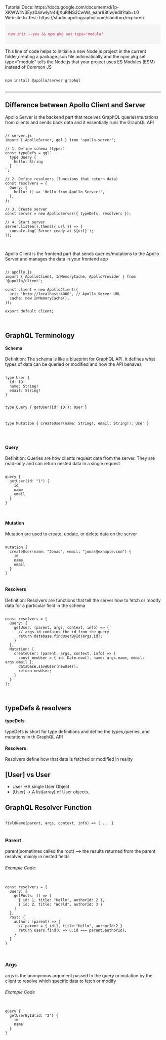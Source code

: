 <p>
Tutorial Docs: https://docs.google.com/document/d/1p-XKWWrN3Eyz0aVwlyN44jXuRlNS3CwWs_eanr88tiw/edit?tab=t.0
<br>
Website to Test: https://studio.apollographql.com/sandbox/explorer/
<br>
<pre style="background-color: #f5f5f5; padding: 10px; border-radius: 5px; overflow-x: auto;">
<code style="font-family: Consolas, monospace; color: #d6336c;">
npm init --yes && npm pkg set type="module"
</code>
</pre>
This line of code helps to initialie a new Node.js project in the current folder,creating a package.json file automatically  and the npm pkg set type="module" tells the Node.js that your project uses ES Modules (ESM) instead of Common JS
<br>
<pre>
<code>
npm install @apollo/server graphql
</code>
</pre>
</p>

<hr>
<h2> Difference between Apollo Client and Server </h2>
<p>
Apollo Server is the backend part that receives GraphQL queries/mutations from clients and sends back data and it essentially runs the GraphQL API 

<pre>
<code>
// server.js
import { ApolloServer, gql } from 'apollo-server';

// 1. Define schema (types)
const typeDefs = gql`
  type Query {
    hello: String
  }
`;

// 2. Define resolvers (functions that return data)
const resolvers = {
  Query: {
    hello: () => 'Hello from Apollo Server!',
  },
};

// 3. Create server
const server = new ApolloServer({ typeDefs, resolvers });

// 4. Start server
server.listen().then(({ url }) => {
  console.log(`Server ready at ${url}`);
});

</code>
</pre>
Apollo Client is the frontend part that sends queries/mutations to the Apollo Server and manages the data in your frontend app 
<pre>
<code>
// apollo.js
import { ApolloClient, InMemoryCache, ApolloProvider } from '@apollo/client';

const client = new ApolloClient({
  uri: 'http://localhost:4000', // Apollo Server URL
  cache: new InMemoryCache(),
});

export default client;

</code>
</pre>
</p>

<h2>GraphQL Terminology</h2>

<h4>Schema</h4>
<p>
Definition: The schema is like a blueprint for GraphQL API. It defines what types of data can be queried or modified and how the API behaves
</p>
<pre>
<code>
type User {
  id: ID!
  name: String!
  email: String!
}

type Query {
  getUser(id: ID!): User
}

type Mutation {
  createUser(name: String!, email: String!): User
}

</code>
</pre>

<h4>Query</h4>
<p>
Definition: Queries are how clients request data from the server. They are read-only and can return nested data in a single request
</p>
<pre>
<code>
query {
  getUser(id: "1") {
    id
    name
    email
  }
}

</code>
</pre>

<h4>Mutation</h4>
<p>
Mutation are used to create, update, or delete data on the server
</p>
<pre>
<code>
mutation {
  createUser(name: "Jonas", email: "jonas@example.com") {
    id
    name
    email
  }
}
</code>
</pre>

<h4>Resolvers </h4>
<p>
Definition: Resolvers are functions that tell the server how to fetch or modify data for a particular field in the schema
</p>

<pre>
<code>
const resolvers = {
  Query: {
    getUser: (parent, args, context, info) => {
      // args.id contains the id from the query
      return database.findUserById(args.id);
    }
  },
  Mutation: {
    createUser: (parent, args, context, info) => {
      const newUser = { id: Date.now(), name: args.name, email: args.email };
      database.saveUser(newUser);
      return newUser;
    }
  }
};

</code>
</pre>


<h2> typeDefs & resolvers</h2>
<h4>typeDefs</h4>
<p>
typeDefs is short for type definitions and define the types,queries, and mutations in th GraphQL API 
</p>
<h4>Resolvers</h4>
<p>
Resolvers define how that data is fetched or modified in reality
</p>


<h2>[User] vs User </h2>
<ul>
<li>
    User ->A single User Object
</li>
<li>
  [User] -> A list(array) of User objects.
</li>
</ul>


<h2> GraphQL Resolver Function </h2>
<pre>
<code>
fieldName(parent, args, context, info) => { ... }
</code>
</pre>
<h3> Parent </h3>
<p>
parent(sometimes called the root) --> the results returned from the parent resolver, mainly in nested fields
</p>
<h6>Example Code: </h6>
<pre>
<code>
const resolvers = {
  Query: {
    getPosts: () => [
      { id: 1, title: "Hello", authorId: 2 },
      { id: 2, title: "World", authorId: 3 }
    ]
  },
  Post: {
    author: (parent) => {
      // parent = { id:1, title:"Hello", authorId:2 }
      return users.find(u => u.id === parent.authorId);
    }
  }
}

</code>
</pre>

<h3>Args</h3>
<p>
args is the anonymous argument passed to the query or mutation by the client to resolve which specific data to fetch or modify 
</p>
<h6> Example Code </h6>
<pre>
<code>
query {
  getUserById(id: "2") {
    id
    name
  }
}
<code>
</pre>